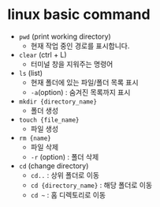 # linux basic command

- `pwd` (print working directory)
    - 현재 작업 중인 경로를 표시합니다.
- `clear` (ctrl + L)
    - 터미널 창을 지워주는 명령어
- `ls` (list)
    - 현재 폴더에 있는 파일/폴더 목록 표시
    - `-a`(option) : 숨겨진 목록까지 표시
- `mkdir {directory_name}` 
    - 폴더 생성
- `touch {file_name}` 
    - 파일 생성
- `rm {name}` 
    - 파일 삭제
    - `-r` (option) : 폴더 삭제
- `cd` (change directory)
    - `cd..` : 상위 폴더로 이동
    - `cd {directory_name}` : 해당 폴더로 이동
    - `cd ~` : 홈 디렉토리로 이동
    
    
    